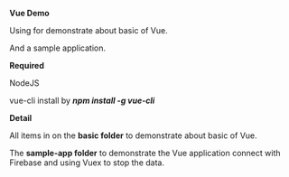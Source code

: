 **Vue Demo**

Using for demonstrate about basic of Vue.

And a sample application.

**Required**

NodeJS

vue-cli install by **_npm install -g vue-cli_**

**Detail**

All items in on the **basic folder** to demonstrate about basic of Vue.

The **sample-app folder** to demonstrate the Vue application connect with Firebase and using Vuex to stop the data.
